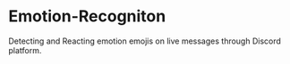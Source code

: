 # Emotion-Recogniton
Detecting and Reacting emotion emojis on live messages through Discord platform.
